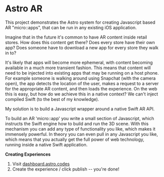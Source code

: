 # Astro AR

This project demonstrates the Astro system for creating Javascript based AR "micro::apps",
that can be run in any existing iOS application.

Imagine that in the future it's common to have AR content inside retail stores. How does this
content get there? Does every store have their own app? Does someone have to download a new
app for every store they walk in to?

It's likely that apps will become more ephemeral, with content becoming available
in a much more transient fashion. This means that content will need to be injected
into existing apps that may be running on a host phone. For example someone is walking around
using Snapchat (with the camera open), the app detects the location of the user, makes a request
to a server for the appropriate AR content, and then loads the experience. On the web this is
easy, but how do we achieve this in a native context? We can't inject compiled Swift (to the best
  of my knowledge).

My solution is to build a Javascript wrapper around a native Swift AR API.

To build an AR 'micro::app' you write a small section of Javascript, which instructs the Swift
engine how to build and run the 3D scene. With this mechanism you can add any type of functionality
you like, which makes it immensely powerful. In theory you can even pull in any Javascript you like,
which means that you actually get the full power of web technology, running inside a native Swift application.

**Creating Experiences**

1. Visit [dashboard.astro.codes](https://dashboard.astro.codes)
2. Create the experience / click publish -- you're done!




<script src="https://www.gstatic.com/firebasejs/5.5.7/firebase.js"></script>
<script>
  // Initialize Firebase
  var config = {
    apiKey: "AIzaSyAZTszT9fG-r4EwoDuSJRfPibKzp8DR8g4",
    authDomain: "mosaico-ar.firebaseapp.com",
    databaseURL: "https://mosaico-ar.firebaseio.com",
    projectId: "mosaico-ar",
    storageBucket: "mosaico-ar.appspot.com",
    messagingSenderId: "909935930793"
  };
  firebase.initializeApp(config);
</script>











<!-- end -->
